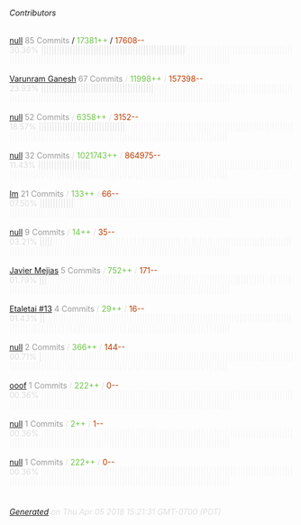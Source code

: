 ###### Contributors
[null](https://github.com/phiferd)
<font color="#999">85 Commits</font> / <font color="#6cc644">17381++</font> / <font color="#bd3c00"> 17608--</font>
<font color="#dedede">30.36%&nbsp;<font color="#dedede">|||||||||||||||||||||||||||||||||||||||||||||||||||||||</font><font color="#f4f4f4">|||||||||||||||||||||||||||||||||||||||||||||||||||||||||||||||||||||||||||||||||||||||||||||||||||||||||||||||||||||||||||||</font><br><br>
[Varunram Ganesh](https://github.com/Varunram)
<font color="#999">67 Commits</font> / <font color="#6cc644">11998++</font> / <font color="#bd3c00"> 157398--</font>
<font color="#dedede">23.93%&nbsp;<font color="#dedede">|||||||||||||||||||||||||||||||||||||||||||</font><font color="#f4f4f4">|||||||||||||||||||||||||||||||||||||||||||||||||||||||||||||||||||||||||||||||||||||||||||||||||||||||||||||||||||||||||||||||||||||||||</font><br><br>
[null](https://github.com/cryptofuture)
<font color="#999">52 Commits</font> / <font color="#6cc644">6358++</font> / <font color="#bd3c00"> 3152--</font>
<font color="#dedede">18.57%&nbsp;<font color="#dedede">|||||||||||||||||||||||||||||||||</font><font color="#f4f4f4">|||||||||||||||||||||||||||||||||||||||||||||||||||||||||||||||||||||||||||||||||||||||||||||||||||||||||||||||||||||||||||||||||||||||||||||||||||</font><br><br>
[null](https://github.com/Hibryda)
<font color="#999">32 Commits</font> / <font color="#6cc644">1021743++</font> / <font color="#bd3c00"> 864975--</font>
<font color="#dedede">11.43%&nbsp;<font color="#dedede">||||||||||||||||||||</font><font color="#f4f4f4">||||||||||||||||||||||||||||||||||||||||||||||||||||||||||||||||||||||||||||||||||||||||||||||||||||||||||||||||||||||||||||||||||||||||||||||||||||||||||||||||</font><br><br>
[Im](https://github.com/immartian)
<font color="#999">21 Commits</font> / <font color="#6cc644">133++</font> / <font color="#bd3c00"> 66--</font>
<font color="#dedede">07.50%&nbsp;<font color="#dedede">|||||||||||||</font><font color="#f4f4f4">|||||||||||||||||||||||||||||||||||||||||||||||||||||||||||||||||||||||||||||||||||||||||||||||||||||||||||||||||||||||||||||||||||||||||||||||||||||||||||||||||||||||</font><br><br>
[null](https://github.com/XhmikosR)
<font color="#999">9 Commits</font> / <font color="#6cc644">14++</font> / <font color="#bd3c00"> 35--</font>
<font color="#dedede">03.21%&nbsp;<font color="#dedede">|||||</font><font color="#f4f4f4">|||||||||||||||||||||||||||||||||||||||||||||||||||||||||||||||||||||||||||||||||||||||||||||||||||||||||||||||||||||||||||||||||||||||||||||||||||||||||||||||||||||||||||||||</font><br><br>
[Javier Mejias](https://github.com/idontcar3)
<font color="#999">5 Commits</font> / <font color="#6cc644">752++</font> / <font color="#bd3c00"> 171--</font>
<font color="#dedede">01.79%&nbsp;<font color="#dedede">|||</font><font color="#f4f4f4">|||||||||||||||||||||||||||||||||||||||||||||||||||||||||||||||||||||||||||||||||||||||||||||||||||||||||||||||||||||||||||||||||||||||||||||||||||||||||||||||||||||||||||||||||</font><br><br>
[Etaletai #13](https://github.com/etaletai13)
<font color="#999">4 Commits</font> / <font color="#6cc644">29++</font> / <font color="#bd3c00"> 16--</font>
<font color="#dedede">01.43%&nbsp;<font color="#dedede">||</font><font color="#f4f4f4">||||||||||||||||||||||||||||||||||||||||||||||||||||||||||||||||||||||||||||||||||||||||||||||||||||||||||||||||||||||||||||||||||||||||||||||||||||||||||||||||||||||||||||||||||</font><br><br>
[null](https://github.com/xlnd47)
<font color="#999">2 Commits</font> / <font color="#6cc644">366++</font> / <font color="#bd3c00"> 144--</font>
<font color="#dedede">00.71%&nbsp;<font color="#dedede">|</font><font color="#f4f4f4">|||||||||||||||||||||||||||||||||||||||||||||||||||||||||||||||||||||||||||||||||||||||||||||||||||||||||||||||||||||||||||||||||||||||||||||||||||||||||||||||||||||||||||||||||||</font><br><br>
[ooof](https://github.com/ooof)
<font color="#999">1 Commits</font> / <font color="#6cc644">222++</font> / <font color="#bd3c00"> 0--</font>
<font color="#dedede">00.36%&nbsp;<font color="#dedede"></font><font color="#f4f4f4">||||||||||||||||||||||||||||||||||||||||||||||||||||||||||||||||||||||||||||||||||||||||||||||||||||||||||||||||||||||||||||||||||||||||||||||||||||||||||||||||||||||||||||||||||||</font><br><br>
[null](https://github.com/Teutone)
<font color="#999">1 Commits</font> / <font color="#6cc644">2++</font> / <font color="#bd3c00"> 1--</font>
<font color="#dedede">00.36%&nbsp;<font color="#dedede"></font><font color="#f4f4f4">||||||||||||||||||||||||||||||||||||||||||||||||||||||||||||||||||||||||||||||||||||||||||||||||||||||||||||||||||||||||||||||||||||||||||||||||||||||||||||||||||||||||||||||||||||</font><br><br>
[null](https://github.com/pedddro)
<font color="#999">1 Commits</font> / <font color="#6cc644">222++</font> / <font color="#bd3c00"> 0--</font>
<font color="#dedede">00.36%&nbsp;<font color="#dedede"></font><font color="#f4f4f4">||||||||||||||||||||||||||||||||||||||||||||||||||||||||||||||||||||||||||||||||||||||||||||||||||||||||||||||||||||||||||||||||||||||||||||||||||||||||||||||||||||||||||||||||||||</font><br><br>
###### [Generated](https://github.com/jakeleboeuf/contributor) on Thu Apr 05 2018 15:21:31 GMT-0700 (PDT)

